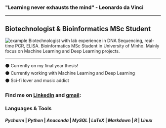 ### "Learning never exhausts the mind" - Leonardo da Vinci

***

## Biotechnologist & Bioinformatics MSc Student

<img src="https://user-images.githubusercontent.com/66804728/105891062-17c93800-6008-11eb-9a6f-1a9e8be77dc3.png" alt="example">
Biotechnologist with lab experience in DNA Sequencing, real-time PCR, ELISA.  
Bioinformatics MSc Student in University of Minho.  
Mainly focus on Machine Learning and Deep Learning projects.  

***

:black_circle: Currently on my final year thesis!  
:black_circle: Currently working with Machine Learning and Deep Learning  
:black_circle: Sci-fi lover and music addict  

### Find me on <a href="https://www.linkedin.com/in/josegracaduarte/">LinkedIn</a> and <a href="mailto:joseduartead@gmail.com">gmail</a>:  


### Languages & Tools
#### *Pycharm* | *Python* | *Anaconda* | *MySQL* | *LaTeX* | *Markdown* | *R* | *Linux*

